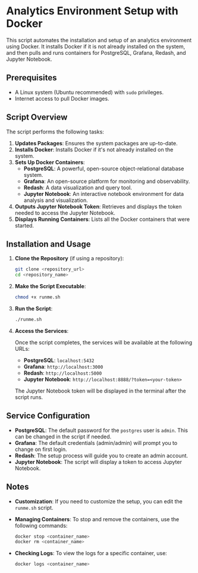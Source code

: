 # Analytics Environment Setup with Docker

This script automates the installation and setup of an analytics environment using Docker. It installs Docker if it is not already installed on the system, and then pulls and runs containers for PostgreSQL, Grafana, Redash, and Jupyter Notebook.

## Prerequisites

- A Linux system (Ubuntu recommended) with `sudo` privileges.
- Internet access to pull Docker images.

## Script Overview

The script performs the following tasks:

1. **Updates Packages**: Ensures the system packages are up-to-date.
2. **Installs Docker**: Installs Docker if it's not already installed on the system.
3. **Sets Up Docker Containers**:
   - **PostgreSQL**: A powerful, open-source object-relational database system.
   - **Grafana**: An open-source platform for monitoring and observability.
   - **Redash**: A data visualization and query tool.
   - **Jupyter Notebook**: An interactive notebook environment for data analysis and visualization.
4. **Outputs Jupyter Notebook Token**: Retrieves and displays the token needed to access the Jupyter Notebook.
5. **Displays Running Containers**: Lists all the Docker containers that were started.

## Installation and Usage

1. **Clone the Repository** (if using a repository):

    ```bash
    git clone <repository_url>
    cd <repository_name>
    ```

2. **Make the Script Executable**:

    ```bash
    chmod +x runme.sh
    ```

3. **Run the Script**:

    ```bash
    ./runme.sh
    ```

4. **Access the Services**:

    Once the script completes, the services will be available at the following URLs:

    - **PostgreSQL**: `localhost:5432`
    - **Grafana**: `http://localhost:3000`
    - **Redash**: `http://localhost:5000`
    - **Jupyter Notebook**: `http://localhost:8888/?token=<your-token>`

    The Jupyter Notebook token will be displayed in the terminal after the script runs.

## Service Configuration

- **PostgreSQL**: The default password for the `postgres` user is `admin`. This can be changed in the script if needed.
- **Grafana**: The default credentials (admin/admin) will prompt you to change on first login.
- **Redash**: The setup process will guide you to create an admin account.
- **Jupyter Notebook**: The script will display a token to access Jupyter Notebook.

## Notes

- **Customization**: If you need to customize the setup, you can edit the `runme.sh` script.
- **Managing Containers**: To stop and remove the containers, use the following commands:

    ```bash
    docker stop <container_name>
    docker rm <container_name>
    ```

- **Checking Logs**: To view the logs for a specific container, use:

    ```bash
    docker logs <container_name>
    ```
